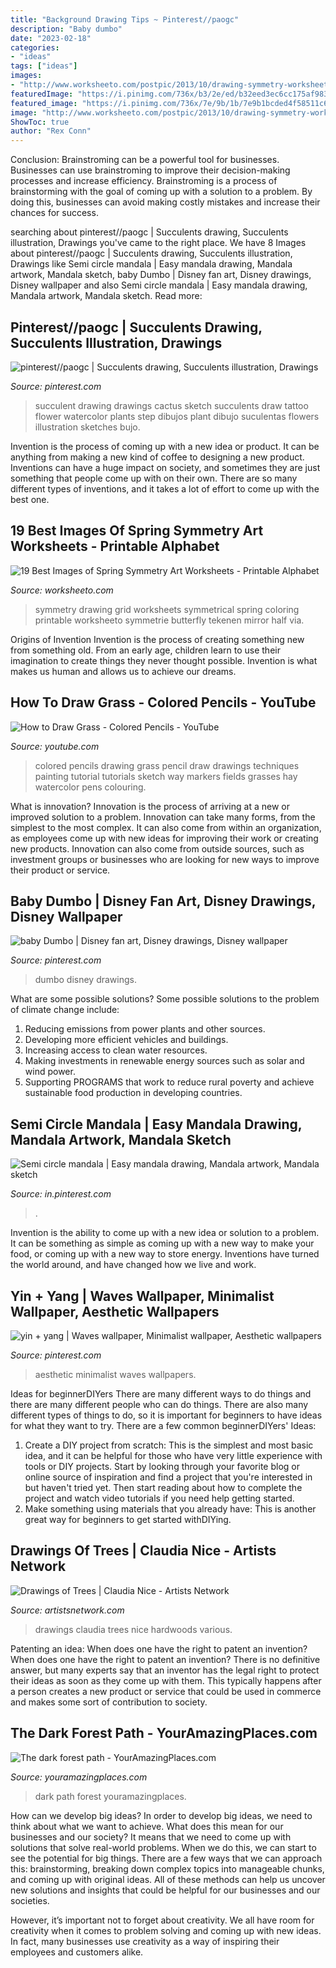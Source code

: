 ```yaml
---
title: "Background Drawing Tips ~ Pinterest//paogc"
description: "Baby dumbo"
date: "2023-02-18"
categories:
- "ideas"
tags: ["ideas"]
images:
- "http://www.worksheeto.com/postpic/2013/10/drawing-symmetry-worksheets-with-grid_230188.jpg"
featuredImage: "https://i.pinimg.com/736x/b3/2e/ed/b32eed3ec6cc175af983040d843b71e7.jpg"
featured_image: "https://i.pinimg.com/736x/7e/9b/1b/7e9b1bcded4f58511c672b5a743ba51e.jpg"
image: "http://www.worksheeto.com/postpic/2013/10/drawing-symmetry-worksheets-with-grid_230188.jpg"
ShowToc: true
author: "Rex Conn"
---
```



Conclusion: Brainstroming can be a powerful tool for businesses.
Businesses can use brainstroming to improve their decision-making processes and increase efficiency. Brainstroming is a process of brainstorming with the goal of coming up with a solution to a problem. By doing this, businesses can avoid making costly mistakes and increase their chances for success.

	

		
searching about pinterest//paogc | Succulents drawing, Succulents illustration, Drawings you've came to the right place. We have 8 Images about pinterest//paogc | Succulents drawing, Succulents illustration, Drawings like Semi circle mandala | Easy mandala drawing, Mandala artwork, Mandala sketch, baby Dumbo | Disney fan art, Disney drawings, Disney wallpaper and also Semi circle mandala | Easy mandala drawing, Mandala artwork, Mandala sketch. Read more:
		
    
## Pinterest//paogc | Succulents Drawing, Succulents Illustration, Drawings

<img loading=lazy src="https://i.pinimg.com/736x/b0/f0/e2/b0f0e206e38a2a10b7a3bf70cf212191--cactus-drawing-succulent-drawing-sketches.jpg" onerror="this.onerror=null;this.src='https://tse1.mm.bing.net/th?id=OIP.wUr52OHRFthFleqjE6DwoQHaHS&amp;pid=15.1';" alt="pinterest//paogc | Succulents drawing, Succulents illustration, Drawings">

_Source: pinterest.com_

>succulent drawing drawings cactus sketch succulents draw tattoo flower watercolor plants step dibujos plant dibujo suculentas flowers illustration sketches bujo. 

	

Invention is the process of coming up with a new idea or product. It can be anything from making a new kind of coffee to designing a new product. Inventions can have a huge impact on society, and sometimes they are just something that people come up with on their own. There are so many different types of inventions, and it takes a lot of effort to come up with the best one.

    
## 19 Best Images Of Spring Symmetry Art Worksheets - Printable Alphabet

<img loading=lazy src="http://www.worksheeto.com/postpic/2013/10/drawing-symmetry-worksheets-with-grid_230188.jpg" onerror="this.onerror=null;this.src='https://tse2.mm.bing.net/th?id=OIP.l7xWd9PR4YQd7A1Hnb1bFwAAAA&amp;pid=15.1';" alt="19 Best Images of Spring Symmetry Art Worksheets - Printable Alphabet">

_Source: worksheeto.com_

>symmetry drawing grid worksheets symmetrical spring coloring printable worksheeto symmetrie butterfly tekenen mirror half via. 

	

Origins of Invention
Invention is the process of creating something new from something old. From an early age, children learn to use their imagination to create things they never thought possible. Invention is what makes us human and allows us to achieve our dreams.

    
## How To Draw Grass - Colored Pencils - YouTube

<img loading=lazy src="http://i.ytimg.com/vi/Rnqrj0G_M_E/maxresdefault.jpg" onerror="this.onerror=null;this.src='https://tse2.mm.bing.net/th?id=OIP.GlNH2KVMil4qStpq7asLQAHaEK&amp;pid=15.1';" alt="How to Draw Grass - Colored Pencils - YouTube">

_Source: youtube.com_

>colored pencils drawing grass pencil draw drawings techniques painting tutorial tutorials sketch way markers fields grasses hay watercolor pens colouring. 

	

What is innovation?
Innovation is the process of arriving at a new or improved solution to a problem. Innovation can take many forms, from the simplest to the most complex. It can also come from within an organization, as employees come up with new ideas for improving their work or creating new products. Innovation can also come from outside sources, such as investment groups or businesses who are looking for new ways to improve their product or service.

    
## Baby Dumbo | Disney Fan Art, Disney Drawings, Disney Wallpaper

<img loading=lazy src="https://i.pinimg.com/736x/b3/2e/ed/b32eed3ec6cc175af983040d843b71e7.jpg" onerror="this.onerror=null;this.src='https://tse3.mm.bing.net/th?id=OIP.XcvmSNL5DMJ0KB8Sz-ONiAHaKe&amp;pid=15.1';" alt="baby Dumbo | Disney fan art, Disney drawings, Disney wallpaper">

_Source: pinterest.com_

>dumbo disney drawings. 

	

What are some possible solutions?
Some possible solutions to the problem of climate change include:
1. Reducing emissions from power plants and other sources. 
2. Developing more efficient vehicles and buildings. 
3. Increasing access to clean water resources. 
4. Making investments in renewable energy sources such as solar and wind power. 
5. Supporting PROGRAMS that work to reduce rural poverty and achieve sustainable food production in developing countries.

    
## Semi Circle Mandala | Easy Mandala Drawing, Mandala Artwork, Mandala Sketch

<img loading=lazy src="https://i.pinimg.com/736x/4c/9a/d0/4c9ad0870d4bb95badbd91638265b1be.jpg" onerror="this.onerror=null;this.src='https://tse4.mm.bing.net/th?id=OIP.7Yd4aoUS7qVStZM3vHBBrAHaN_&amp;pid=15.1';" alt="Semi circle mandala | Easy mandala drawing, Mandala artwork, Mandala sketch">

_Source: in.pinterest.com_

>. 

	

Invention is the ability to come up with a new idea or solution to a problem. It can be something as simple as coming up with a new way to make your food, or coming up with a new way to store energy. Inventions have turned the world around, and have changed how we live and work.

    
## Yin + Yang | Waves Wallpaper, Minimalist Wallpaper, Aesthetic Wallpapers

<img loading=lazy src="https://i.pinimg.com/736x/7e/9b/1b/7e9b1bcded4f58511c672b5a743ba51e.jpg" onerror="this.onerror=null;this.src='https://tse1.mm.bing.net/th?id=OIP.94FaQyvX225hKkez-KewuwHaPz&amp;pid=15.1';" alt="yin + yang | Waves wallpaper, Minimalist wallpaper, Aesthetic wallpapers">

_Source: pinterest.com_

>aesthetic minimalist waves wallpapers. 

	

Ideas for beginnerDIYers
There are many different ways to do things and there are many different people who can do things. There are also many different types of things to do, so it is important for beginners to have ideas for what they want to try. There are a few common beginnerDIYers' Ideas: 
1. Create a DIY project from scratch: This is the simplest and most basic idea, and it can be helpful for those who have very little experience with tools or DIY projects. Start by looking through your favorite blog or online source of inspiration and find a project that you're interested in but haven't tried yet. Then start reading about how to complete the project and watch video tutorials if you need help getting started. 
2. Make something using materials that you already have: This is another great way for beginners to get started withDIYing.

    
## Drawings Of Trees | Claudia Nice - Artists Network

<img loading=lazy src="https://www.artistsnetwork.com/wp-content/uploads/2011/07/tam_sept11_drawingboard2.jpg" onerror="this.onerror=null;this.src='https://tse3.mm.bing.net/th?id=OIP.9eB4zMHnuX3qzxo9MAv0AQHaJ4&amp;pid=15.1';" alt="Drawings of Trees | Claudia Nice - Artists Network">

_Source: artistsnetwork.com_

>drawings claudia trees nice hardwoods various. 

	

Patenting an idea: When does one have the right to patent an invention?
When does one have the right to patent an invention? There is no definitive answer, but many experts say that an inventor has the legal right to protect their ideas as soon as they come up with them. This typically happens after a person creates a new product or service that could be used in commerce and makes some sort of contribution to society.

    
## The Dark Forest Path - YourAmazingPlaces.com

<img loading=lazy src="http://www.youramazingplaces.com/wp-content/uploads/2013/04/The-dark-forest-path.jpg" onerror="this.onerror=null;this.src='https://tse2.mm.bing.net/th?id=OIP.4CAqU8ah4awUpf4nnRhiagHaLH&amp;pid=15.1';" alt="The dark forest path - YourAmazingPlaces.com">

_Source: youramazingplaces.com_

>dark path forest youramazingplaces. 

	

How can we develop big ideas?
In order to develop big ideas, we need to think about what we want to achieve. What does this mean for our businesses and our society? It means that we need to come up with solutions that solve real-world problems. When we do this, we can start to see the potential for big things.
There are a few ways that we can approach this: brainstorming, breaking down complex topics into manageable chunks, and coming up with original ideas. All of these methods can help us uncover new solutions and insights that could be helpful for our businesses and our societies.

However, it’s important not to forget about creativity. We all have room for creativity when it comes to problem solving and coming up with new ideas. In fact, many businesses use creativity as a way of inspiring their employees and customers alike.

